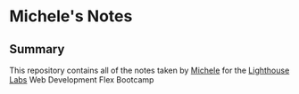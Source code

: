 # Michele's Notes
## Summary

This repository contains all of the notes taken by [Michele](https://github.com/schmmv) for the [Lighthouse Labs](https://www.lighthouselabs.ca/) Web Development Flex Bootcamp